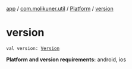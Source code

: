 [app](../../index.md) / [com.molikuner.util](../index.md) / [Platform](index.md) / [version](./version.md)

# version

`val version: `[`Version`](../../com.molikuner.types/-version/index.md)

**Platform and version requirements:** android, ios

